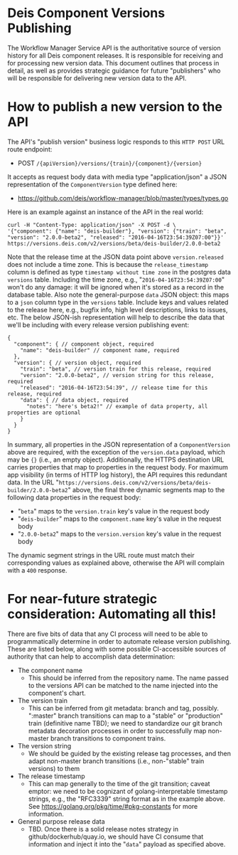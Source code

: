 # Deis Component Versions Publishing

The Workflow Manager Service API is the authoritative source of version history for all Deis component releases. It is responsible for receiving and for processing new version data. This document outlines that process in detail, as well as provides strategic guidance for future "publishers" who will be responsible for delivering new version data to the API.

# How to publish a new version to the API

The API's "publish version" business logic responds to this `HTTP POST` URL route endpoint:

* POST `/{apiVersion}/versions/{train}/{component}/{version}`

It accepts as request body data with media type "application/json" a JSON representation of the `ComponentVersion` type defined here:

* https://github.com/deis/workflow-manager/blob/master/types/types.go

Here is an example against an instance of the API in the real world:

```
curl -H "Content-Type: application/json" -X POST -d \
'{"component": {"name": "deis-builder"}, "version": {"train": "beta", "version": "2.0.0-beta2", "released": "2016-04-16T23:54:39Z07:00"}}' https://versions.deis.com/v2/versions/beta/deis-builder/2.0.0-beta2
```

Note that the release time at the JSON data point above `version.released` does not include a time zone. This is because the `release_timestamp` column is defined as type `timestamp without time zone` in the postgres data `versions` table. Including the time zone, e.g., "`2016-04-16T23:54:39Z07:00`" won't do any damage: it will be ignored when it's stored as a record in the database table. Also note the general-purpose `data` JSON object: this maps to a `json` column type in the `versions` table. Include keys and values related to the release here, e.g., bugfix info, high level descriptions, links to issues, etc. The below JSON-ish representation will help to describe the data that we'll be including with every release version publishing event:

```
{
  "component": { // component object, required
    "name": "deis-builder" // component name, required
  },
  "version": { // version object, required
    "train": "beta", // version train for this release, required
    "version": "2.0.0-beta2", // version string for this release, required
    "released": "2016-04-16T23:54:39", // release time for this release, required
    "data": { // data object, required
      "notes": "here's beta2!" // example of data property, all properties are optional
    }
  }
}
```

In summary, all properties in the JSON representation of a `ComponentVersion` above are required, with the exception of the `version.data` payload, which may be `{}` (i.e., an empty object). Additionally, the HTTPS destination URL carries properties that map to properties in the request body. For maximum app visibility (in terms of HTTP log history), the API requires this redundant data. In the URL "`https://versions.deis.com/v2/versions/beta/deis-builder/2.0.0-beta2`" above, the final three dynamic segments map to the following data properties in the request body:

* "`beta`" maps to the `version.train` key's value in the request body
* "`deis-builder`" maps to the `component.name` key's value in the request body
* "`2.0.0-beta2`" maps to the `version.version` key's value in the request body

The dynamic segment strings in the URL route must match their corresponding values as explained above, otherwise the API will complain with a `400` response.

# For near-future strategic consideration: Automating all this!

There are five bits of data that any CI process will need to be able to programmatically determine in order to automate release version publishing. These are listed below, along with some possible CI-accessible sources of authority that can help to accomplish data determination:

* The component name
  * This should be inferred from the repository name. The name passed to the versions API can be matched to the name injected into the component's chart.
* The version train
  * This can be inferred from git metadata: branch and tag, possibly. ":master" branch transitions can map to a "stable" or "production" train (definitive name TBD); we need to standardize our git branch metadata decoration processes in order to successfully map non-master branch transitions to component trains.
* The version string
  * We should be guided by the existing release tag processes, and then adapt non-master branch transitions (i.e., non-"stable" train versions) to them
* The release timestamp
  * This can map generally to the time of the git transition; caveat emptor: we need to be cognizant of golang-interpretable timestamp strings, e.g., the "RFC3339" string format as in the example above. See https://golang.org/pkg/time/#pkg-constants for more information.
* General purpose release data
  * TBD. Once there is a solid release notes strategy in github/dockerhub/quay.io, we should have CI consume that information and inject it into the "`data`" payload as specified above.
